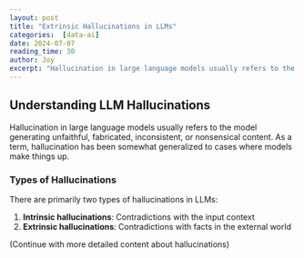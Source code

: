 ```yaml
---
layout: post
title: "Extrinsic Hallucinations in LLMs"
categories:  [data-ai]
date: 2024-07-07
reading_time: 30
author: Joy
excerpt: "Hallucination in large language models usually refers to the model generating unfaithful, fabricated, inconsistent, or nonsensical content."
---
```


## Understanding LLM Hallucinations

Hallucination in large language models usually refers to the model generating unfaithful, fabricated, inconsistent, or nonsensical content. As a term, hallucination has been somewhat generalized to cases where models make things up.

### Types of Hallucinations

There are primarily two types of hallucinations in LLMs:

1. **Intrinsic hallucinations**: Contradictions with the input context
2. **Extrinsic hallucinations**: Contradictions with facts in the external world

(Continue with more detailed content about hallucinations)